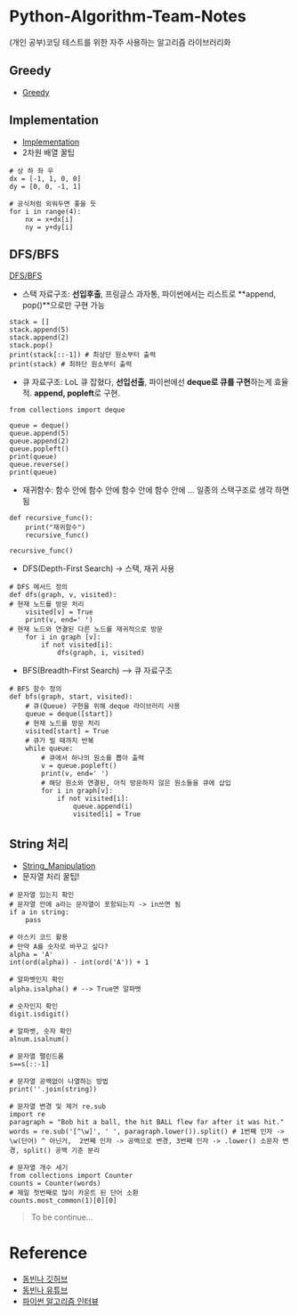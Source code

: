 # Python-Algorithm-Team-Notes
(개인 공부)코딩 테스트를 위한 자주 사용하는 알고리즘 라이브러리화
## Greedy
* [Greedy](https://github.com/hj-joo/Python-Algorithm-Team-Notes/tree/main/Greedy)
## Implementation
* [Implementation](https://github.com/hj-joo/Python-Algorithm-Team-Notes/tree/main/Implementation)
* 2차원 배열 꿀팁
```
# 상 하 좌 우
dx = [-1, 1, 0, 0]
dy = [0, 0, -1, 1]

# 공식처럼 외워두면 좋을 듯
for i in range(4):
	nx = x+dx[i]
	ny = y+dy[i]
```

## DFS/BFS
[DFS/BFS](https://github.com/hj-joo/Python-Algorithm-Team-Notes/tree/main/DFS\BFS)
* 스택 자료구조: **선입후출**, 프링글스 과자통, 파이썬에서는 리스트로 **append, pop()**으로만 구현 가능
```
stack = []
stack.append(5)
stack.append(2)
stack.pop()
print(stack[::-1]) # 최상단 원소부터 출력
print(stack) # 최하단 원소부터 출력
```
* 큐 자료구조: LoL 큐 잡혔다, **선입선출**, 파이썬에선 **deque로 큐를 구현**하는게 효율적. **append, popleft**로 구현.
```
from collections import deque

queue = deque()
queue.append(5)
queue.append(2)
queue.popleft()
print(queue)
queue.reverse()
print(queue)
```
* 재귀함수: 함수 안에 함수 안에 함수 안에 함수 안에 ... 일종의 스택구조로 생각 하면 됨
```
def recursive_func():
	print("재귀함수")
	recursive_func()
 
recursive_func()
```

* DFS(Depth-First Search) -> 스택, 재귀 사용
```
# DFS 메서드 정의
def dfs(graph, v, visited):
# 현재 노드를 방문 처리
    visited[v] = True
    print(v, end=' ')
# 현재 노드와 연결된 다른 노드를 재귀적으로 방문
    for i in graph [v]:
        if not visited[i]:
            dfs(graph, i, visited)
```
* BFS(Breadth-First Search) --> 큐 자료구조
```
# BFS 함수 정의
def bfs(graph, start, visited):
    # 큐(Queue) 구현을 위해 deque 라이브러리 사용
    queue = deque([start])
    # 현재 노드를 방문 처리
    visited[start] = True
    # 큐가 빌 때까지 반복
    while queue:
        # 큐에서 하나의 원소를 뽑아 출력
        v = queue.popleft()
        print(v, end=' ')
        # 해당 원소와 연결된, 아직 방문하지 않은 원소들을 큐에 삽입
        for i in graph[v]: 
            if not visited[i]:
                queue.append(i)
                visited[i] = True
```
## String 처리

* [String_Manipulation](https://github.com/hj-joo/Python-Algorithm-Team-Notes/tree/main/String_Manipulation)
* 문자열 처리 꿀팁!
```
# 문자열 있는지 확인
# 문자열 안에 a라는 문자열이 포함되는지 -> in쓰면 됨
if a in string:
	pass

# 아스키 코드 활용
# 만약 A를 숫자로 바꾸고 싶다?
alpha = 'A'
int(ord(alpha)) - int(ord('A')) + 1

# 알파벳인지 확인
alpha.isalpha() # --> True면 알파벳

# 숫자인지 확인
digit.isdigit()

# 알파벳, 숫자 확인
alnum.isalnum()

# 문자열 팰린드롬
s==s[::-1]

# 문자열 공백없이 나열하는 방법
print(''.join(string))

# 문자열 변경 및 제거 re.sub
import re
paragraph = "Bob hit a ball, the hit BALL flew far after it was hit."
words = re.sub('[^\w]', ' ', paragraph.lower()).split() # 1번째 인자 -> \w(단어) ^ 아닌거,  2번째 인자 -> 공백으로 변경, 3번째 인자 -> .lower() 소문자 변경, split() 공백 기준 분리

# 문자열 개수 세기
from collections import Counter
counts = Counter(words)
# 제일 첫번째로 많이 카운트 된 단어 소환
counts.most_common(1)[0][0]
```

> To be continue...
# Reference
* [동빈나 깃허브](https://github.com/ndb796/python-for-coding-test)
* [동빈나 유튜브](https://www.youtube.com/playlist?list=PLRx0vPvlEmdAghTr5mXQxGpHjWqSz0dgC)
* [파이썬 알고리즘 인터뷰](https://github.com/onlybooks/algorithm-interview)
